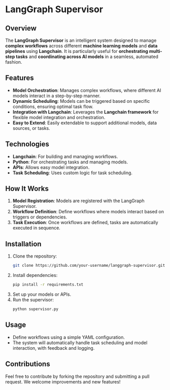 # LangGraph Supervisor

## Overview
The **LangGraph Supervisor** is an intelligent system designed to manage **complex workflows** across different **machine learning models** and **data pipelines** using **Langchain**. It is particularly useful for **orchestrating multi-step tasks** and **coordinating across AI models** in a seamless, automated fashion.

## Features
- **Model Orchestration**: Manages complex workflows, where different AI models interact in a step-by-step manner.
- **Dynamic Scheduling**: Models can be triggered based on specific conditions, ensuring optimal task flow.
- **Integration with Langchain**: Leverages the **Langchain framework** for flexible model integration and orchestration.
- **Easy to Extend**: Easily extendable to support additional models, data sources, or tasks.

## Technologies
- **Langchain**: For building and managing workflows.
- **Python**: For orchestrating tasks and managing models.
- **APIs**: Allows easy model integration.
- **Task Scheduling**: Uses custom logic for task scheduling.

## How It Works
1. **Model Registration**: Models are registered with the LangGraph Supervisor.
2. **Workflow Definition**: Define workflows where models interact based on triggers or dependencies.
3. **Task Execution**: Once workflows are defined, tasks are automatically executed in sequence.

## Installation
1. Clone the repository:
    ```bash
    git clone https://github.com/your-username/langgraph-supervisor.git
    ```
2. Install dependencies:
    ```bash
    pip install -r requirements.txt
    ```
3. Set up your models or APIs.
4. Run the supervisor:
    ```bash
    python supervisor.py
    ```

## Usage
- Define workflows using a simple YAML configuration.
- The system will automatically handle task scheduling and model interaction, with feedback and logging.

## Contributions
Feel free to contribute by forking the repository and submitting a pull request. We welcome improvements and new features!


